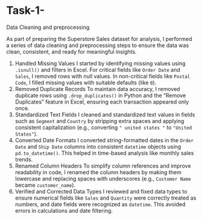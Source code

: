 # Task-1-
Data Cleaning and preprocessing

As part of preparing the Superstore Sales dataset for analysis, I performed a series of data cleaning and preprocessing steps to ensure the data was clean, consistent, and ready for meaningful insights.
1. Handled Missing Values
   I started by identifying missing values using `.isnull()` and filters in Excel. For critical fields like `Order Date` and `Sales`, I removed rows with null values. In non-critical fields like `Postal Code`, I filled missing values with suitable defaults (like `0`).
2. Removed Duplicate Records
   To maintain data accuracy, I removed duplicate rows using `.drop_duplicates()` in Python and the “Remove Duplicates” feature in Excel, ensuring each transaction appeared only once.
3. Standardized Text Fields
   I cleaned and standardized text values in fields such as `Segment` and `Country` by stripping extra spaces and applying consistent capitalization (e.g., converting `" united states "` to `"United States"`).
4. Converted Date Formats
   I converted string-formatted dates in the `Order Date` and `Ship Date` columns into consistent `datetime` objects using `pd.to_datetime()`. This helped in time-based analysis like monthly sales trends.
5. Renamed Column Headers
   To simplify column references and improve readability in code, I renamed the column headers by making them lowercase and replacing spaces with underscores (e.g., `Customer Name` became `customer_name`).
6. Verified and Corrected Data Types
   I reviewed and fixed data types to ensure numerical fields like `Sales` and `Quantity` were correctly treated as numbers, and date fields were recognized as `datetime`. This avoided errors in calculations and date filtering.
